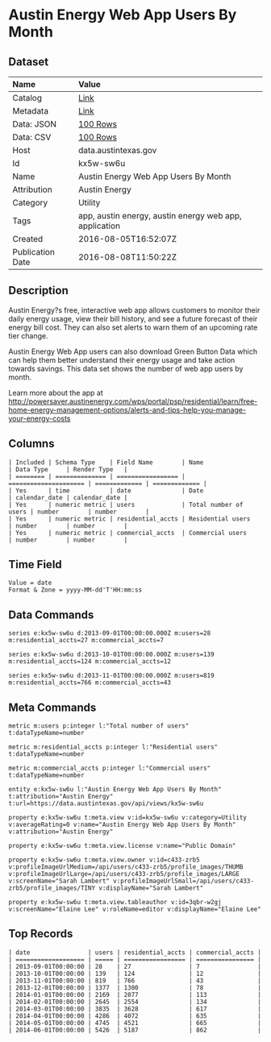 # Austin Energy Web App Users By Month

## Dataset

| Name | Value |
| :--- | :---- |
| Catalog | [Link](https://catalog.data.gov/dataset/austin-energy-web-app-users-by-month) |
| Metadata | [Link](https://data.austintexas.gov/api/views/kx5w-sw6u) |
| Data: JSON | [100 Rows](https://data.austintexas.gov/api/views/kx5w-sw6u/rows.json?max_rows=100) |
| Data: CSV | [100 Rows](https://data.austintexas.gov/api/views/kx5w-sw6u/rows.csv?max_rows=100) |
| Host | data.austintexas.gov |
| Id | kx5w-sw6u |
| Name | Austin Energy Web App Users By Month |
| Attribution | Austin Energy |
| Category | Utility |
| Tags | app, austin energy, austin energy web app, application |
| Created | 2016-08-05T16:52:07Z |
| Publication Date | 2016-08-08T11:50:22Z |

## Description

Austin Energy?s free, interactive web app allows customers to monitor their daily energy usage, view their bill history, and see a future forecast of their energy bill cost. They can also set alerts to warn them of an upcoming rate tier change.

Austin Energy Web App users can also download Green Button Data which can help them better understand their energy usage and take action towards savings. This data set shows the number of web app users by month.

Learn more about the app at http://powersaver.austinenergy.com/wps/portal/psp/residential/learn/free-home-energy-management-options/alerts-and-tips-help-you-manage-your-energy-costs

## Columns

```ls
| Included | Schema Type    | Field Name        | Name                  | Data Type     | Render Type   |
| ======== | ============== | ================= | ===================== | ============= | ============= |
| Yes      | time           | date              | Date                  | calendar_date | calendar_date |
| Yes      | numeric metric | users             | Total number of users | number        | number        |
| Yes      | numeric metric | residential_accts | Residential users     | number        | number        |
| Yes      | numeric metric | commercial_accts  | Commercial users      | number        | number        |
```

## Time Field

```ls
Value = date
Format & Zone = yyyy-MM-dd'T'HH:mm:ss
```

## Data Commands

```ls
series e:kx5w-sw6u d:2013-09-01T00:00:00.000Z m:users=28 m:residential_accts=27 m:commercial_accts=7

series e:kx5w-sw6u d:2013-10-01T00:00:00.000Z m:users=139 m:residential_accts=124 m:commercial_accts=12

series e:kx5w-sw6u d:2013-11-01T00:00:00.000Z m:users=819 m:residential_accts=766 m:commercial_accts=43
```

## Meta Commands

```ls
metric m:users p:integer l:"Total number of users" t:dataTypeName=number

metric m:residential_accts p:integer l:"Residential users" t:dataTypeName=number

metric m:commercial_accts p:integer l:"Commercial users" t:dataTypeName=number

entity e:kx5w-sw6u l:"Austin Energy Web App Users By Month" t:attribution="Austin Energy" t:url=https://data.austintexas.gov/api/views/kx5w-sw6u

property e:kx5w-sw6u t:meta.view v:id=kx5w-sw6u v:category=Utility v:averageRating=0 v:name="Austin Energy Web App Users By Month" v:attribution="Austin Energy"

property e:kx5w-sw6u t:meta.view.license v:name="Public Domain"

property e:kx5w-sw6u t:meta.view.owner v:id=c433-zrb5 v:profileImageUrlMedium=/api/users/c433-zrb5/profile_images/THUMB v:profileImageUrlLarge=/api/users/c433-zrb5/profile_images/LARGE v:screenName="Sarah Lambert" v:profileImageUrlSmall=/api/users/c433-zrb5/profile_images/TINY v:displayName="Sarah Lambert"

property e:kx5w-sw6u t:meta.view.tableauthor v:id=3qbr-w2gj v:screenName="Elaine Lee" v:roleName=editor v:displayName="Elaine Lee"
```

## Top Records

```ls
| date                | users | residential_accts | commercial_accts | 
| =================== | ===== | ================= | ================ | 
| 2013-09-01T00:00:00 | 28    | 27                | 7                | 
| 2013-10-01T00:00:00 | 139   | 124               | 12               | 
| 2013-11-01T00:00:00 | 819   | 766               | 43               | 
| 2013-12-01T00:00:00 | 1377  | 1300              | 78               | 
| 2014-01-01T00:00:00 | 2169  | 2077              | 113              | 
| 2014-02-01T00:00:00 | 2645  | 2554              | 134              | 
| 2014-03-01T00:00:00 | 3835  | 3628              | 617              | 
| 2014-04-01T00:00:00 | 4286  | 4072              | 635              | 
| 2014-05-01T00:00:00 | 4745  | 4521              | 665              | 
| 2014-06-01T00:00:00 | 5426  | 5187              | 862              | 
```
